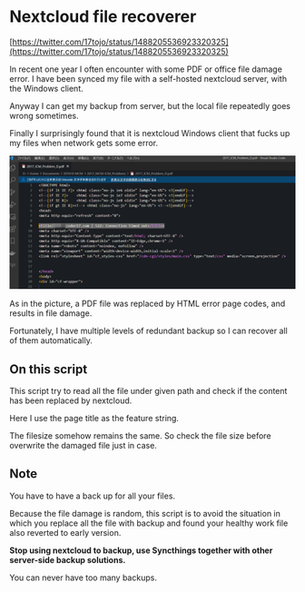 # Nextcloud file recoverer

[https://twitter.com/17tojo/status/1488205536923320325](https://twitter.com/17tojo/status/1488205536923320325)

In recent one year I often encounter with some PDF or office file damage error. I have been synced my file with a self-hosted nextcloud server, with the Windows client.

Anyway I can get my backup from server, but the local file repeatedly goes wrong sometimes.

Finally I surprisingly found that it is nextcloud Windows client that fucks up my files when network gets some error.

![fucked up pdf](img/FKcqNSmVUAAmdbw.png)

As in the picture, a PDF file was replaced by HTML error page codes, and results in file damage.

Fortunately, I have multiple levels of redundant backup so I can recover all of them automatically.

## On this script

This script try to read all the file under given path and check if the content has been replaced by nextcloud.

Here I use the page title as the feature string.

The filesize somehow remains the same. So check the file size before overwrite the damaged file just in case.

## Note

You have to have a back up for all your files.

Because the file damage is random, this script is to avoid the situation in which you replace all the file with backup and found your healthy work file also reverted to early version.

**Stop using nextcloud to backup, use Syncthings together with other server-side backup solutions.**

You can never have too many backups.